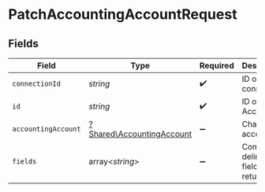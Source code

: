 # PatchAccountingAccountRequest


## Fields

| Field                                                                 | Type                                                                  | Required                                                              | Description                                                           |
| --------------------------------------------------------------------- | --------------------------------------------------------------------- | --------------------------------------------------------------------- | --------------------------------------------------------------------- |
| `connectionId`                                                        | *string*                                                              | :heavy_check_mark:                                                    | ID of the connection                                                  |
| `id`                                                                  | *string*                                                              | :heavy_check_mark:                                                    | ID of the Account                                                     |
| `accountingAccount`                                                   | [?Shared\AccountingAccount](../../Models/Shared/AccountingAccount.md) | :heavy_minus_sign:                                                    | Chart of accounts                                                     |
| `fields`                                                              | array<*string*>                                                       | :heavy_minus_sign:                                                    | Comma-delimited fields to return                                      |